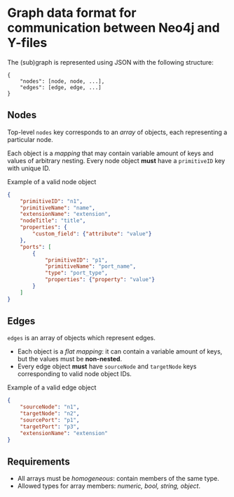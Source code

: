 # Graph data format for communication between Neo4j and Y-files

The (sub)graph is represented using JSON with the following structure:

```
{
    "nodes": [node, node, ...],
    "edges": [edge, edge, ...]
}
```

## Nodes

Top-level `nodes` key corresponds to an *array* of objects, each representing a particular node.

Each object is a *mapping* that may contain variable amount of keys and values of arbitrary nesting. Every node object **must** have a `primitiveID` key with unique ID.

Example of a valid node object

```json
{
    "primitiveID": "n1",
    "primitiveName": "name",
    "extensionName": "extension",
    "nodeTitle": "title",
    "properties": {
        "custom_field": {"attribute": "value"}
    },
    "ports": [
        {
            "primitiveID": "p1",
            "primitiveName": "port_name",
            "type": "port_type",
            "properties": {"property": "value"}
        }
    ]
}
```

## Edges

`edges` is an array of objects which represent edges. 

- Each object is a *flat mapping*: it can contain a variable amount of keys, but the values must be **non-nested**.
- Every edge object **must** have `sourceNode` and `targetNode` keys corresponding to valid node object IDs.

Example of a valid edge object

```json
{
    "sourceNode": "n1",
    "targetNode": "n2",
    "sourcePort": "p1",
    "targetPort": "p3",
    "extensionName": "extension"
}
```

## Requirements

- All arrays must be *homogeneous*: contain members of the same type.
- Allowed types for array members: *numeric, bool, string, object*.